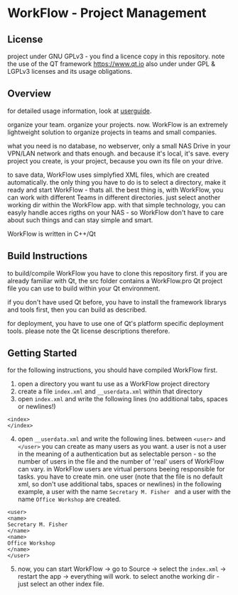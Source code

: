 # WorkFlow - Project Management

## License

project under GNU GPLv3 - you find a licence copy in this repository.
note the use of the QT framework https://www.qt.io also under under GPL & LGPLv3 licenses and its usage obligations.

## Overview

for detailed usage information, look at
[userguide](./USERGUIDE.md).

organize your team. organize your projects. now.
WorkFlow is an extremely lightweight solution to organize projects in teams and small companies.

what you need is no database, no webserver, only a small NAS Drive in your VPN/LAN network and thats enough.
and because it's local, it's save. every project you create, is your project, because you own its file on your drive.

to save data, WorkFlow uses simplyfied XML files, which are created automatically. the only thing you have to do is to select a directory, make it ready and start WorkFlow - thats all.
the best thing is, with WorkFlow, you can work with different Teams in different directories. just select another working dir within the WorkFlow app. with that simple technology, you can easyly handle acces rigths on your NAS - so WorkFlow don't have to care about such things and can stay simple and smart.

WorkFlow is written in C++/Qt

## Build Instructions

to build/compile WorkFlow you have to clone this repository first.
if you are already familiar with Qt, the src folder contains a WorkFlow.pro Qt project file you can use to build within your Qt environment.

if you don't have used Qt before, you have to install the framework librarys and tools first, then you can build as described.

for deployment, you have to use one of Qt's platform specific deployment tools. please note the Qt license descriptions therefore.

## Getting Started

for the following instructions, you should have compiled WorkFlow first.

1. open a directory you want tu use as a WorkFlow project directory
2. create a file ``index.xml`` and ``__userdata.xml`` within that directory
3. open ``index.xml`` and write the following lines (no additional tabs, spaces or newlines!)

```
<index>
</index>
```

4. open ``__userdata.xml`` and write the following lines. between ``<user>`` and ``</user>`` you can create as many users as you want. a user is not a user in the meaning of a authentication but as selectable person - so the number of users in the file and the number of 'real' users of WorkFlow can vary. in WorkFlow users are virtual persons beeing responsible for tasks. you have to create min. one user (note that the file is no default xml, so don't use additional tabs, spaces or newlines)
in the following example, a user with the name ``Secretary M. Fisher `` and a user with the name ``Office Workshop`` are created.

```
<user>
<name>
Secretary M. Fisher
</name>
<name>
Office Workshop
</name>
</user>
```

5. now, you can start WorkFlow -> go to Source -> select the ``index.xml`` -> restart the app -> everything will work. to select anothe working dir - just select an other index file.
